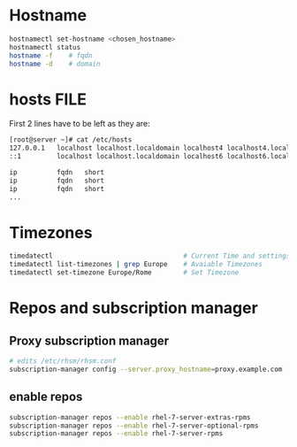 # Hostname

```bash
hostnamectl set-hostname <chosen_hostname>
hostnamectl status
hostname -f    # fqdn
hostname -d    # domain
```

# hosts FILE
First 2 lines have to be left as they are:
```bash
[root@server ~]# cat /etc/hosts
127.0.0.1   localhost localhost.localdomain localhost4 localhost4.localdomain4
::1         localhost localhost.localdomain localhost6 localhost6.localdomain6

ip          fqdn   short
ip          fqdn   short
ip          fqdn   short
...
```

# Timezones
```bash
timedatectl                                 # Current Time and settings
timedatectl list-timezones | grep Europe    # Avaiable Timezones
timedatectl set-timezone Europe/Rome        # Set Timezone
```

# Repos and subscription manager

## Proxy subscription manager
```bash
# edits /etc/rhsm/rhsm.conf
subscription-manager config --server.proxy_hostname=proxy.example.com --server.proxy_port=8080 --server.proxy_user=admin --server.proxy_password=secret
```

## enable repos
```bash
subscription-manager repos --enable rhel-7-server-extras-rpms     
subscription-manager repos --enable rhel-7-server-optional-rpms   
subscription-manager repos --enable rhel-7-server-rpms
```
